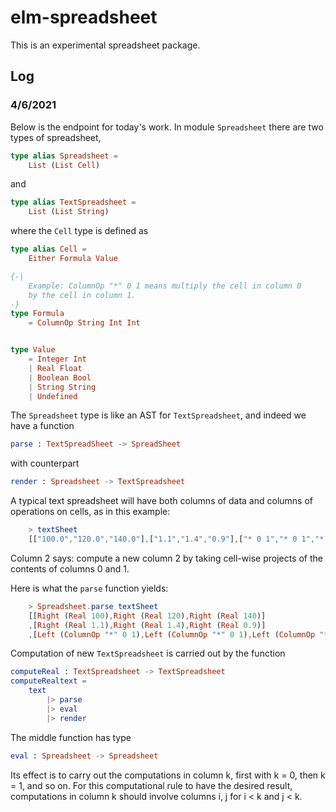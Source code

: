 # elm-spreadsheet

This is an experimental spreadsheet package.


## Log

### 4/6/2021

Below is the endpoint for today's work. In module
`Spreadsheet` there are two types of spreadsheet,

```elm
type alias Spreadsheet =
    List (List Cell)
```

and
```elm
type alias TextSpreadsheet =
    List (List String)
```

where the `Cell` type is defined as 

```elm
type alias Cell =
    Either Formula Value

{-|
    Example: ColumnOp "*" 0 1 means multiply the cell in column 0
    by the cell in column 1.
-}
type Formula
    = ColumnOp String Int Int


type Value
    = Integer Int
    | Real Float
    | Boolean Bool
    | String String
    | Undefined
```

The `Spreadsheet` type is like an AST for `TextSpreadsheet`,
and indeed we have a function 

```elm
parse : TextSpreadSheet -> SpreadSheet
```

with counterpart

```elm
render : Spreadsheet -> TextSpreadsheet
```

A typical text spreadsheet will have both columns
of data and columns of operations on cells, as in 
this example:

```elm
    > textSheet
    [["100.0","120.0","140.0"],["1.1","1.4","0.9"],["* 0 1","* 0 1","* 0 1"]]
```
Column 2 says: compute a new column 2 by taking cell-wise projects
of the contents of columns 0 and 1.

Here is what the `parse` function yields:

```elm
    > Spreadsheet.parse textSheet
    [[Right (Real 100),Right (Real 120),Right (Real 140)]
    ,[Right (Real 1.1),Right (Real 1.4),Right (Real 0.9)]
    ,[Left (ColumnOp "*" 0 1),Left (ColumnOp "*" 0 1),Left (ColumnOp "*" 0 1)]]
```

Computation of new `TextSpreadsheet` is carried out by the function

```elm
computeReal : TextSpreadsheet -> TextSpreadsheet
computeRealtext =
    text
        |> parse
        |> eval
        |> render
```

The middle function has type

```elm
eval : Spreadsheet -> Spreadsheet
```

Its effect is to carry out the computations in column k, first with 
k = 0, then k = 1, and so on.  For this computational rule to have
the desired result, computations in column k should involve columns
i, j for i <  k and j < k.